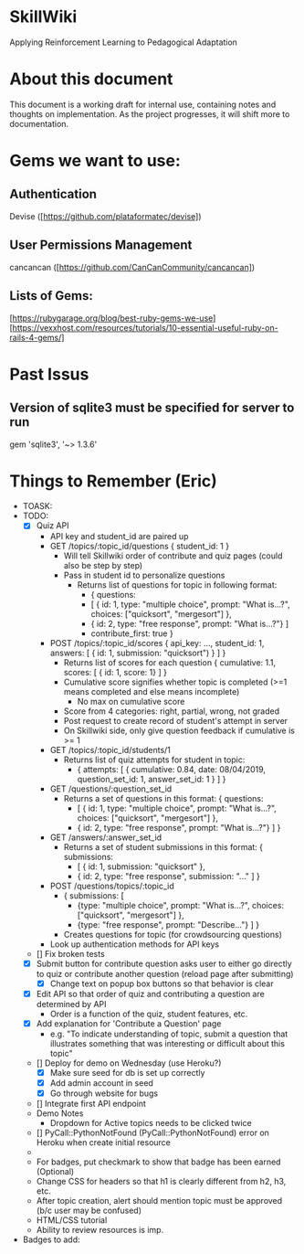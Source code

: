 # SkillWiki
Applying Reinforcement Learning to Pedagogical Adaptation

# About this document
This document is a working draft for internal use, containing notes and thoughts on implementation. As the project progresses, it will shift more to documentation.

# Gems we want to use:
## Authentication
Devise ([https://github.com/plataformatec/devise])
## User Permissions Management
cancancan ([https://github.com/CanCanCommunity/cancancan])
## Lists of Gems:
[https://rubygarage.org/blog/best-ruby-gems-we-use]
[https://vexxhost.com/resources/tutorials/10-essential-useful-ruby-on-rails-4-gems/]

# Past Issus 
## Version of sqlite3 must be specified for server to run 
gem 'sqlite3', '~> 1.3.6' 

# Things to Remember (Eric)
* TOASK:
* TODO:
    * [X] Quiz API
        * API key and student_id are paired up
        * GET /topics/:topic_id/questions { student_id: 1 }
            * Will tell Skillwiki order of contribute and quiz pages (could also be step by step)  
          * Pass in student id to personalize questions 
            * Returns list of questions for topic in following format:
                * { questions: 
                * [ { id: 1, type: "multiple choice", prompt: "What is...?", choices: ["quicksort", "mergesort"] },
                * { id: 2, type: "free response", prompt: "What is...?"} ]
                * contribute_first: true } 
        * POST /topics/:topic_id/scores { api_key: ..., student_id: 1, answers: [ { id: 1, submission: "quicksort") } ] }
            * Returns list of scores for each question { cumulative: 1.1, scores: [ { id: 1, score: 1} ] }
            * Cumulative score signifies whether topic is completed (>=1 means completed and else means incomplete)
              * No max on cumulative score
            * Score from 4 categories: right, partial, wrong, not graded
            * Post request to create record of student's attempt in server
            * On Skillwiki side, only give question feedback if cumulative is >= 1
        * GET /topics/:topic_id/students/1
            * Returns list of quiz attempts for student in topic:
                * { attempts: [ { cumulative: 0.84, date: 08/04/2019, question_set_id: 1, answer_set_id: 1 } ] }
        * GET /questions/:question_set_id
            *  Returns a set of questions in this format: { questions: 
                * [ { id: 1, type: "multiple choice", prompt: "What is...?", choices: ["quicksort", "mergesort"] }, 
                * { id: 2, type: "free response", prompt: "What is...?"} ] }
        * GET /answers/:answer_set_id
            * Returns a set of student submissions in this format:  { submissions: 
                * [ { id: 1, submission: "quicksort" }, 
                * { id: 2, type: "free response", submission: "..." ] }
        * POST /questions/topics/:topic_id
            * { submissions: [  
                * {type: "multiple choice", prompt: "What is...?", choices: ["quicksort", "mergesort"] },
                * {type: "free response", prompt: "Describe..."} ] } 
            * Creates questions for topic (for crowdsourcing questions)
        * Look up authentication methods for API keys
    * [] Fix broken tests
    * [X] Submit button for contribute question asks user to either go directly to quiz or contribute another question (reload page after submitting)
        * [X] Change text on popup box buttons so that behavior is clear  
    * [X] Edit API so that order of quiz and contributing a question are determined by API
        * Order is a function of the quiz, student features, etc.  
    * [X] Add explanation for 'Contribute a Question' page
        * e.g. "To indicate understanding of topic, submit a question that illustrates something that was interesting or difficult about this topic"
    * [] Deploy for demo on Wednesday (use Heroku?)
        * [X] Make sure seed for db is set up correctly 
        * [X] Add admin account in seed
        * [X] Go through website for bugs
    * [] Integrate first API endpoint 
    * Demo Notes
        * Dropdown for Active topics needs to be clicked twice
    * [] PyCall::PythonNotFound (PyCall::PythonNotFound) error on Heroku when create initial resource
    * 
    * For badges, put checkmark to show that badge has been earned (Optional)
    * Change CSS for headers so that h1 is clearly different from h2, h3, etc.
    * After topic creation, alert should mention topic must be approved (b/c user may be confused)
    * HTML/CSS tutorial
    * Ability to review resources is imp.
* Badges to add:



